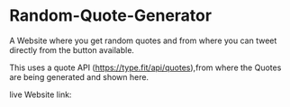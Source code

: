 # Random-Quote-Generator
A Website where you get random quotes and from where you can tweet directly from the button available.

This uses a quote API (https://type.fit/api/quotes),from where the Quotes are being generated and shown here.

live Website link: 
